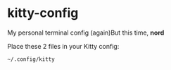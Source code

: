 # kitty-config
My personal terminal config (again)But this time, **nord**

Place these 2 files in your Kitty config: 

`~/.config/kitty`
